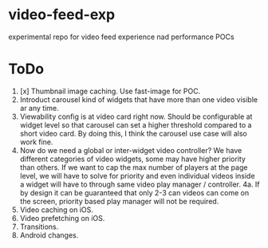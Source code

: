# video-feed-exp
experimental repo for video feed experience nad performance POCs
# ToDo
1. [x] Thumbnail image caching. Use fast-image for POC.
2. Introduct carousel kind of widgets that have more than one video visible ar any time.
3. Viewability config is at video card right now. Should be configurable at widget level so that carousel can set a higher threshold compared to a short video card. By doing this, I think the carousel use case will also work fine.
4. Now do we need a global or inter-widget video controller? We have different categories of video widgets, some may have higher priority than others. If we want to cap the max number of players at the page level, we will have to solve for priority and even individual videos inside a widget will have to through same video play manager / controller.
4a. If by design it can be guaranteed that only 2-3 can videos can come on the screen, priority based play manager will not be required.
5. Video caching on iOS.
6. Video prefetching on iOS.
7. Transitions.
8. Android changes.